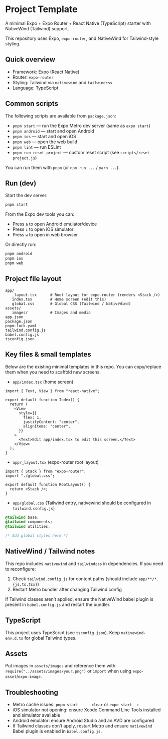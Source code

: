 # Project Template

A minimal Expo + Expo Router + React Native (TypeScript) starter with NativeWind (Tailwind) support.

This repository uses Expo, `expo-router`, and NativeWind for Tailwind-style styling.

## Quick overview

- Framework: Expo (React Native)
- Router: `expo-router`
- Styling: Tailwind via `nativewind` and `tailwindcss`
- Language: TypeScript

## Common scripts

The following scripts are available from `package.json`:

- `pnpm start` — run the Expo Metro dev server (same as `expo start`)
- `pnpm android` — start and open Android
- `pnpm ios` — start and open iOS
- `pnpm web` — open the web build
- `pnpm lint` — run ESLint
- `pnpm run reset-project` — custom reset script (see `scripts/reset-project.js`)

You can run them with `pnpm` (or `npm run ...` / `yarn ...`).

## Run (dev)

Start the dev server:

```bash
pnpm start
```

From the Expo dev tools you can:

- Press `a` to open Android emulator/device
- Press `i` to open iOS simulator
- Press `w` to open in web browser

Or directly run:

```bash
pnpm android
pnpm ios
pnpm web
```

## Project file layout

```
app/
   _layout.tsx      # Root layout for expo-router (renders <Stack />)
   index.tsx        # Home screen (edit this)
   global.css       # Global CSS (Tailwind / NativeWind)
assets/
   images/          # Images and media
app.json
package.json
pnpm-lock.yaml
tailwind.config.js
babel.config.js
tsconfig.json
```

## Key files & small templates

Below are the existing minimal templates in this repo. You can copy/replace them when you need to scaffold new screens.

- `app/index.tsx` (home screen)

```tsx
import { Text, View } from "react-native";

export default function Index() {
  return (
    <View
      style={{
        flex: 1,
        justifyContent: "center",
        alignItems: "center",
      }}
    >
      <Text>Edit app/index.tsx to edit this screen.</Text>
    </View>
  );
}
```

- `app/_layout.tsx` (expo-router root layout)

```tsx
import { Stack } from "expo-router";
import "./global.css";

export default function RootLayout() {
  return <Stack />;
}
```

- `app/global.css` (Tailwind entry, nativewind should be configured in `tailwind.config.js`)

```css
@tailwind base;
@tailwind components;
@tailwind utilities;

/* Add global styles here */
```

## NativeWind / Tailwind notes

This repo includes `nativewind` and `tailwindcss` in dependencies. If you need to reconfigure:

1. Check `tailwind.config.js` for content paths (should include `app/**/*.{js,ts,tsx}`)
2. Restart Metro bundler after changing Tailwind config

If Tailwind classes aren’t applied, ensure the NativeWind babel plugin is present in `babel.config.js` and restart the bundler.

## TypeScript

This project uses TypeScript (see `tsconfig.json`). Keep `nativewind-env.d.ts` for global Tailwind types.

## Assets

Put images in `assets/images` and reference them with `require("../assets/images/your.png")` or `import` when using `expo-asset`/`expo-image`.

## Troubleshooting

- Metro cache issues: `pnpm start -- --clear` or `expo start -c`
- iOS simulator not opening: ensure Xcode Command Line Tools installed and simulator available
- Android emulator: ensure Android Studio and an AVD are configured
- If Tailwind classes don’t apply, restart Metro and ensure `nativewind` Babel plugin is enabled in `babel.config.js`.
